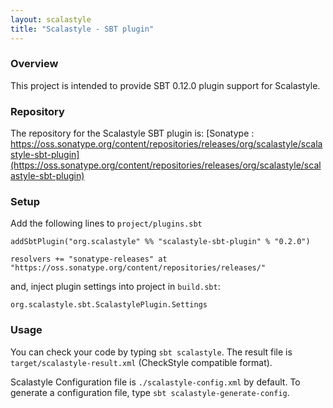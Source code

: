 ```yaml
---
layout: scalastyle
title: "Scalastyle - SBT plugin"
---
```


### Overview

This project is intended to provide SBT 0.12.0 plugin support for Scalastyle.

### Repository

The repository for the Scalastyle SBT plugin is: [Sonatype : https://oss.sonatype.org/content/repositories/releases/org/scalastyle/scalastyle-sbt-plugin](https://oss.sonatype.org/content/repositories/releases/org/scalastyle/scalastyle-sbt-plugin)

### Setup

Add the following lines to `project/plugins.sbt`

    addSbtPlugin("org.scalastyle" %% "scalastyle-sbt-plugin" % "0.2.0")

    resolvers += "sonatype-releases" at "https://oss.sonatype.org/content/repositories/releases/"

and, inject plugin settings into project in `build.sbt`:

    org.scalastyle.sbt.ScalastylePlugin.Settings

### Usage

You can check your code by typing `sbt scalastyle`.
The result file is `target/scalastyle-result.xml` (CheckStyle compatible format).

Scalastyle Configuration file is `./scalastyle-config.xml` by default.
To generate a configuration file, type `sbt scalastyle-generate-config`.
